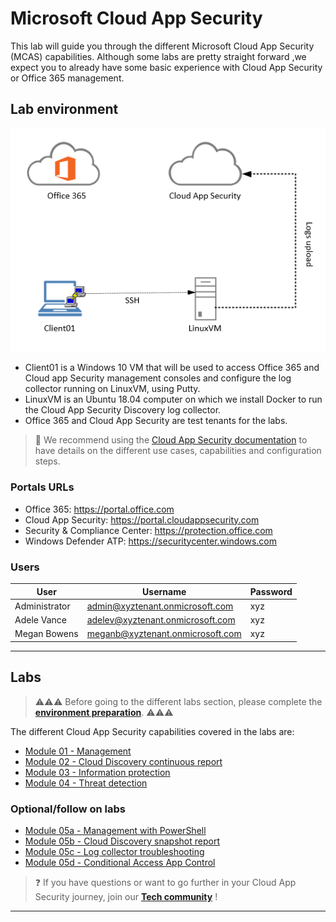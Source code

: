 # Microsoft Cloud App Security

This lab will guide you through the different Microsoft Cloud App Security (MCAS) capabilities.
Although some labs are pretty straight forward ,we expect you to already have some basic experience with Cloud App Security or Office 365 management.

## Lab environment

![Lab environment](media/mcaslabenvironment.png "Lab environment")

* Client01 is a Windows 10 VM that will be used to access Office 365 and Cloud app Security management consoles and configure the log collector running on LinuxVM, using Putty.
* LinuxVM is an Ubuntu 18.04 computer on which we install Docker to run the Cloud App Security Discovery log collector.
* Office 365 and Cloud App Security are test tenants for the labs.

>:memo: We recommend using the [Cloud App Security documentation](https://docs.microsoft.com/en-us/cloud-app-security/what-is-cloud-app-security "Cloud App Security documentation") to have details on the different use cases, capabilities and configuration steps.

### Portals URLs

* Office 365: https://portal.office.com
* Cloud App Security: https://portal.cloudappsecurity.com
* Security & Compliance Center: https://protection.office.com
* Windows Defender ATP: https://securitycenter.windows.com

### Users

| User          | Username                      | Password       |
| ----          | --------                      | --------       |
| Administrator |admin@xyztenant.onmicrosoft.com  | xyz |
| Adele Vance   |adelev@xyztenant.onmicrosoft.com | xyz |
| Megan Bowens  |meganb@xyztenant.onmicrosoft.com | xyz |

---

## Labs

>:warning::warning::warning: Before going to the different labs section, please complete the **[environment preparation](module00/mcas_lab_preparation.md)**. :warning::warning::warning:

The different Cloud App Security capabilities covered in the labs are:

* [Module 01 - Management](module01/module01.md)
* [Module 02 - Cloud Discovery continuous report](module02/module02.md)
* [Module 03 - Information protection](module03/module03.md)
* [Module 04 - Threat detection](module04/module04.md)

### Optional/follow on labs

* [Module 05a - Management with PowerShell](module05/module05a.md)
* [Module 05b - Cloud Discovery snapshot report](module05/module05b.md)
* [Module 05c - Log collector troubleshooting](module05/module05c.md)
* [Module 05d - Conditional Access App Control](module05/module05d.md)

>:question: If you have questions or want to go further in your Cloud App Security journey, join our **[Tech community](https://techcommunity.microsoft.com/t5/Microsoft-Cloud-App-Security/bd-p/MicrosoftCloudAppSecurity)** !

---